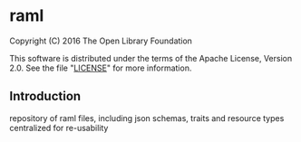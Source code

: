 # raml

Copyright (C) 2016 The Open Library Foundation

This software is distributed under the terms of the Apache License,
Version 2.0. See the file "[LICENSE](LICENSE)" for more information.

## Introduction

repository of raml files, including json schemas, traits and resource types centralized for re-usability
